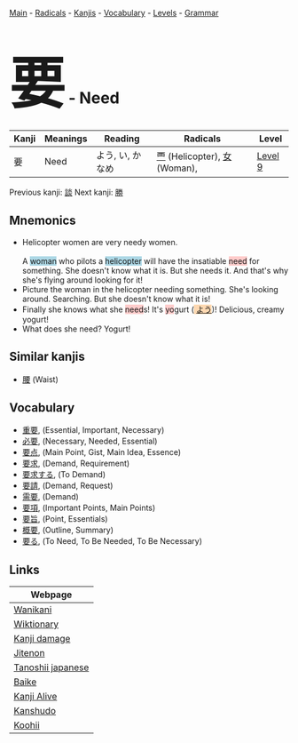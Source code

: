 <style> bigfont {font-size: 100px}</style>
[Main](../index.md) -
[Radicals](../radicals.md) -
[Kanjis](../kanjis.md) -
[Vocabulary](../vocabulary.md) -
[Levels](../levels.md) -
[Grammar](../grammar.md)
# <bigfont> 要</bigfont> - Need 

| Kanji | Meanings | Reading | Radicals | Level |
| --- | --- | --- | --- | --- |
| 要 | Need | よう, い, かなめ | [覀](../radicals/覀.md) (Helicopter), [女](../radicals/女.md) (Woman),  | [Level 9](../levels/wk_level9.md) |

Previous kanji: [談](談.md) Next kanji: [勝](勝.md) 

## Mnemonics
 * Helicopter women are very needy women.<br><br>A <span style="background-color:#ADD8E6"> woman</span> who pilots a <span style="background-color:#ADD8E6"> helicopter</span> will have the insatiable <span style="background-color:#ffcccb"> need</span> for something. She doesn't know what it is. But she needs it. And that's why she's flying around looking for it!
* Picture the woman in the helicopter needing something. She's looking around. Searching. But she doesn't know what it is!
* Finally she knows what she <span style="background-color:#ffcccb"> need</span>s! It's <span style="background-color:#ffcccb"> yo</span>gurt (<span style="background-color:#fed8b1"> [よう](https://jisho.org/search/よう)</span>)! Delicious, creamy yogurt!
* What does she need? Yogurt!


## Similar kanjis
 * [腰](腰.md) (Waist)


## Vocabulary
 * [重要](../vocabulary/要.md), (Essential, Important, Necessary)
* [必要](../vocabulary/要.md), (Necessary, Needed, Essential)
* [要点](../vocabulary/要.md), (Main Point, Gist, Main Idea, Essence)
* [要求](../vocabulary/要.md), (Demand, Requirement)
* [要求する](../vocabulary/要.md), (To Demand)
* [要請](../vocabulary/要.md), (Demand, Request)
* [需要](../vocabulary/要.md), (Demand)
* [要項](../vocabulary/要.md), (Important Points, Main Points)
* [要旨](../vocabulary/要.md), (Point, Essentials)
* [概要](../vocabulary/要.md), (Outline, Summary)
* [要る](../vocabulary/要.md), (To Need, To Be Needed, To Be Necessary)



## Links 

| Webpage |
| --- |
| [Wanikani          ](https://www.wanikani.com/kanji/要) |
| [Wiktionary        ](https://en.wiktionary.org/wiki/要) |
| [Kanji damage      ](http://www.kanjidamage.com/kanji/search?utf8=✓&q=要) |
| [Jitenon           ](https://jitenon.com/kanji/要) |
| [Tanoshii japanese ](https://www.tanoshiijapanese.com/dictionary/kanji.cfm?k=要) |
| [Baike             ](https://baike.baidu.com/item/要) |
| [Kanji Alive       ](https://app.kanjialive.com/要) |
| [Kanshudo          ](https://www.kanshudo.com/searchmn?q=要) |
| [Koohii            ](https://kanji.koohii.com/study/kanji/要) |
